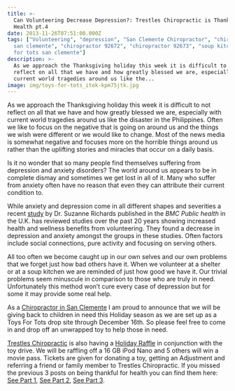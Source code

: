 ```yaml
---
title: >-
  Can Volunteering Decrease Depression?: Trestles Chiropractic is Thankful for
  Health pt.4
date: 2013-11-26T07:51:00.000Z
tags: ["Volunteering", "depression", "San Clemente Chiropractor", "chiropractor
  san clemente", "chiropractor 92672", "chiropractor 92673", "soup kitchen", "Toys
  for tots san clemente"]
description: >-
  As we approach the Thanksgiving holiday this week it is difficult to not
  reflect on all that we have and how greatly blessed we are, especially with
  current world tragedies around us like the...
image: img/toys-for-tots_itok-kpm75jtk.jpg
---
```

As we approach the Thanksgiving holiday this week it is difficult to not reflect on all that we have and how greatly blessed we are, especially with current world tragedies around us like the disaster in the Philippines. Often we like to focus on the negative that is going on around us and the things we wish were different or we would like to change. Most of the news media is somewhat negative and focuses more on the horrible things around us rather than the uplifting stories and miracles that occur on a daily basis.

Is it no wonder that so many people find themselves suffering from depression and anxiety disorders? The world around us appears to be in complete dismay and sometimes we get lost in all of it. Many who suffer from anxiety often have no reason that even they can attribute their current condition to.

While anxiety and depression come in all different shapes and severities a recent [study](http://www.everydayhealth.com/depression/how-volunteering-can-lessen-depression-and-extend-your-life.aspx "volunteering") by Dr. Suzanne Richards published in the *BMC Public health* in the U.K. has reviewed studies over the past 20 years showing increased health and wellness benefits from volunteering. They found a decrease in depression and anxiety amongst the groups in these studies. Often factors include social connections, pure activity and focusing on serving others.

All too often we become caught up in our own selves and our own problems that we forget just how bad others have it. When we volunteer at a shelter or at a soup kitchen we are reminded of just how good we have it. Our trivial problems seem minuscule in comparison to those who are truly in need. Unfortunately this method won’t cure every case of depression but for some it may provide some real help.

As a [](<>)[Chiropractor in San Clemente](../meet-doctors.html "Chiropractor in San Clemente") I am proud to announce that we will be giving back to children in need this Holiday season as we are set up as a Toys For Tots drop site through December 16th. So please feel free to come in and drop off an unwrapped toy to help those in need.

[](<>)[Trestles Chiropractic](../index.html "Trestles Chiropractic") is also having a[](<>) [Holiday Raffle](../raffle.html "Holiday Raffle") in conjunction with the toy drive. We will be raffling off a 16 GB iPod Nano and 5 others will win a movie pass. Tickets are given for donating a toy, getting an Adjustment and referring a friend or family member to Trestles Chiropractic. If you missed the previous 3 posts on being thankful for health you can find them here: [See Part 1](prescription-positivity-trestles-chiropractic-thankful-health-pt1.html "part 1"), [See Part 2](chiropractic-millitary-trestles-chiropractic-thankful-health-pt2.html "part 2"), [See Part 3](do-you-trust-internet-enough-pack-your-own-parachute-trestles-chiropractic-thankful-health-pt3.html "part 3").